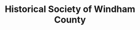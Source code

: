 ---
layout: repo
title: "Historical Society of Windham County"
id: 15909
permalink: repos/15909/
---